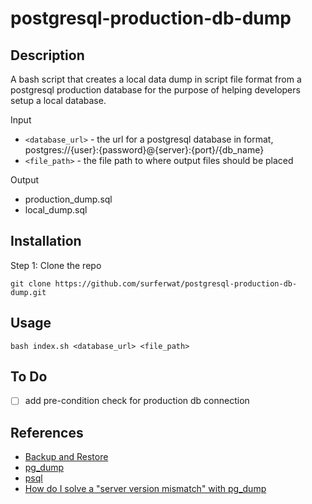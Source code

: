# postgresql-production-db-dump
## Description
A bash script that creates a local data dump in script file format from a postgresql production database for the purpose of helping developers setup a local database. 

Input
* `<database_url>` - the url for a postgresql database in format, postgres://{user}:{password}@{server}:{port}/{db_name}
* `<file_path>` - the file path to where output files should be placed 

Output
* production_dump.sql
* local_dump.sql

## Installation
Step 1: Clone the repo
```
git clone https://github.com/surferwat/postgresql-production-db-dump.git
```
## Usage
```
bash index.sh <database_url> <file_path>
```
## To Do
* [ ] add pre-condition check for production db connection
## References
* [Backup and Restore](https://www.postgresql.org/docs/8.1/backup.html)
* [pg_dump](https://www.postgresql.org/docs/9.3/app-pgdump.html)
* [psql](https://www.postgresql.org/docs/13/app-psql.html)
* [How do I solve a "server version mismatch" with pg_dump](https://askubuntu.com/questions/646603/how-do-i-solve-a-server-version-mismatch-with-pg-dump-when-i-need-both-postgre)
